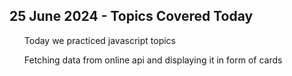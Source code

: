 <h2>25 June 2024 - Topics Covered Today</h2>
<ul>
<p>Today we practiced javascript topics</p>
<p>Fetching data from online api and displaying it in form of cards</p>
